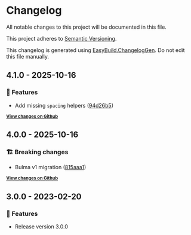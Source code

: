 # Changelog

All notable changes to this project will be documented in this file.

This project adheres to [Semantic Versioning](https://semver.org/spec/v2.0.0.html).

This changelog is generated using [EasyBuild.ChangelogGen](https://github.com/easybuild-org/EasyBuild.ChangelogGen). Do not edit this file manually.

<!-- EasyBuild: START -->
<!-- last_commit_released: 0af97d7cdb2251b3d8bf22381fc4660defd2c225 -->
<!-- EasyBuild: END -->

## 4.1.0 - 2025-10-16

### 🚀 Features

* Add missing `spacing` helpers ([94d26b5](https://github.com/fable-hub/Feliz.Bulma/commit/94d26b53a5a677c45c9036788385f795f7ce0dc3))

<strong><small>[View changes on Github](https://github.com/fable-hub/Feliz.Bulma/compare/c5afb7201f074bfc3c294e1c472a0e650ca96412..0af97d7cdb2251b3d8bf22381fc4660defd2c225)</small></strong>

## 4.0.0 - 2025-10-16

### 🏗️ Breaking changes

* Bulma v1 migration ([815aaa1](https://github.com/fable-hub/Feliz.Bulma/commit/815aaa1384a28234ef015e05b6216366cac528ce))

<strong><small>[View changes on Github](https://github.com/fable-hub/Feliz.Bulma/compare/23eea70849b364c43e26c9f3f721bc0eb1f05271..c5afb7201f074bfc3c294e1c472a0e650ca96412)</small></strong>

## 3.0.0 - 2023-02-20

### 🚀 Features

* Release version 3.0.0
